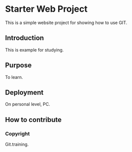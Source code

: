 # Starter Web Project

This is a simple website project for showing how to use GIT.

## Introduction

This is example for studying.

## Purpose

To learn.

## Deployment

On personal level, PC.

## How to contribute

### Copyright

Git.training.
